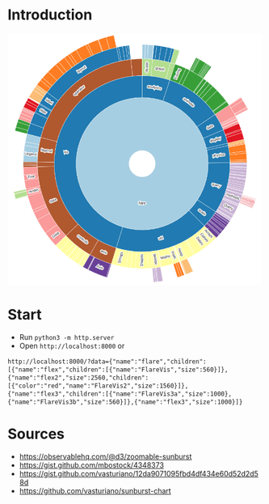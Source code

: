 # Introduction
![Screenshot](screenshot.png?raw=true "Screenshot")

# Start
* Run `python3 -m http.server`
* Open `http://localhost:8000` or 
```
http://localhost:8000/?data={"name":"flare","children":[{"name":"flex","children":[{"name":"FlareVis","size":560}]},{"name":"flex2","size":2560,"children":[{"color":"red","name":"FlareVis2","size":1560}]},{"name":"flex3","children":[{"name":"FlareVis3a","size":1000},{"name":"FlareVis3b","size":560}]},{"name":"flex3","size":1000}]}
```

# Sources
* https://observablehq.com/@d3/zoomable-sunburst
* https://gist.github.com/mbostock/4348373
* https://gist.github.com/vasturiano/12da9071095fbd4df434e60d52d2d58d
* https://github.com/vasturiano/sunburst-chart
